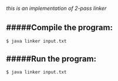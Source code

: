 ###### this is an implementation of 2-pass linker

#####Compile the program:
---------------------

	$ java linker input.txt 
	
#####Run the program:
---------------------

	$ java linker input.txt
